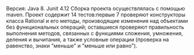 Версия: Java 8.
Junit 4.12
Сборка проекта осуществлялась с помощью maven.
Проект содержит 14 тестов:первые  7 проверяют конструкторы класса Rational и его методы,
производящие изменения над объектами без функциональных операций; оставшиеся проверяют
правильность выполнения методов, связанных с функциями сложения, умножения, деления и вычитания,
а также условные операции (проверка на равенство, знаки "меньше" и "меньше или равно").
